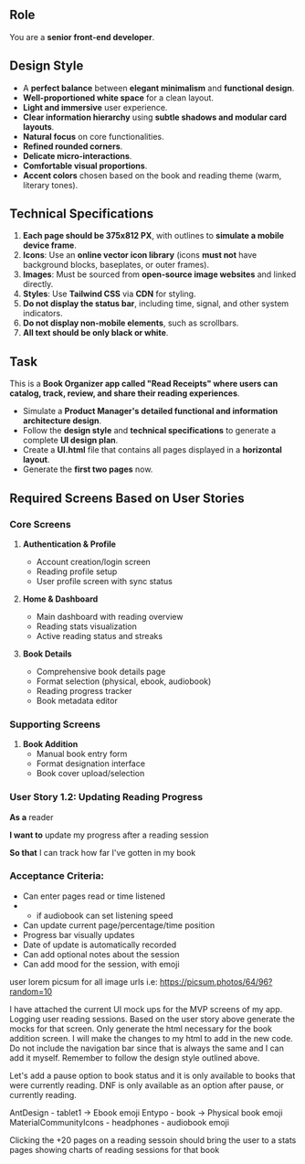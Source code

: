 ## Role
You are a **senior front-end developer**.

## Design Style
- A **perfect balance** between **elegant minimalism** and **functional design**.
- **Well-proportioned white space** for a clean layout.
- **Light and immersive** user experience.
- **Clear information hierarchy** using **subtle shadows and modular card layouts**.
- **Natural focus** on core functionalities.
- **Refined rounded corners**.
- **Delicate micro-interactions**.
- **Comfortable visual proportions**.
- **Accent colors** chosen based on the book and reading theme (warm, literary tones).

## Technical Specifications
1. **Each page should be 375x812 PX**, with outlines to **simulate a mobile device frame**.
2. **Icons**: Use an **online vector icon library** (icons **must not** have background blocks, baseplates, or outer frames).
3. **Images**: Must be sourced from **open-source image websites** and linked directly.
4. **Styles**: Use **Tailwind CSS** via **CDN** for styling.
5. **Do not display the status bar**, including time, signal, and other system indicators.
6. **Do not display non-mobile elements**, such as scrollbars.
7. **All text should be only black or white**.

## Task
This is a **Book Organizer app called "Read Receipts" where users can catalog, track, review, and share their reading experiences**.

- Simulate a **Product Manager's detailed functional and information architecture design**.
- Follow the **design style** and **technical specifications** to generate a complete **UI design plan**.
- Create a **UI.html** file that contains all pages displayed in a **horizontal layout**.
- Generate the **first two pages** now.

## Required Screens Based on User Stories

### Core Screens
1. **Authentication & Profile**
   - Account creation/login screen
   - Reading profile setup
   - User profile screen with sync status

2. **Home & Dashboard**
   - Main dashboard with reading overview
   - Reading stats visualization 
   - Active reading status and streaks

3. **Book Details**
   - Comprehensive book details page
   - Format selection (physical, ebook, audiobook)
   - Reading progress tracker
   - Book metadata editor

### Supporting Screens
1. **Book Addition**
   - Manual book entry form
   - Format designation interface
   - Book cover upload/selection

### User Story 1.2: Updating Reading Progress
**As a** reader

**I want to** update my progress after a reading session

**So that** I can track how far I've gotten in my book

### Acceptance Criteria:

- Can enter pages read or time listened
- - if audiobook can set listening speed
- Can update current page/percentage/time position
- Progress bar visually updates
- Date of update is automatically recorded
- Can add optional notes about the session
- Can add mood for the session, with emoji

user lorem picsum for all image urls i.e: https://picsum.photos/64/96?random=10

I have attached the current UI mock ups for the MVP screens of my app. Logging user reading sessions. Based on the user story above generate the mocks for that screen. Only generate the html necessary for the book addition screen. I will make the changes to my html to add in the new code. Do not include the navigation bar since that is always the same and I can add it myself. Remember to follow the design style outlined above.


Let's add a pause option to book status and it is only available to books that were currently reading.
DNF is only available as an option after pause, or currently reading.

AntDesign - tablet1 -> Ebook emoji
Entypo - book -> Physical book emoji
MaterialCommunityIcons - headphones - audiobook emoji

Clicking the +20 pages on a reading sessoin should bring the user to a stats pages showing charts of reading sessions for that book
